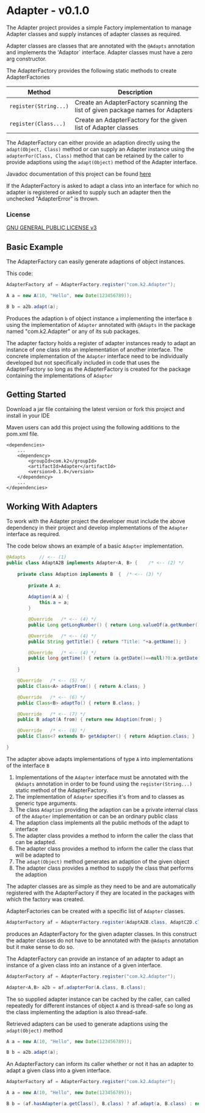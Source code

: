# Adapter - v0.1.0
The Adapter project provides a simple Factory implementation to manage Adapter classes and supply instances of adapter classes as required.

Adapter classes are classes that are annotated with the `@Adapts` annotation and implements the 'Adaptor` interface. Adapter classes must
have a zero arg constructor.

The AdapterFactory provides the following static methods to create AdapterFactories

| Method                | Description |
|-----------------------|-------------|
| `register(String...)` | Create an AdapterFactory scanning the list of given package names for Adapters |
| `register(Class...)`  | Create an AdapterFactory for the given list of Adapter classes |

The AdapterFactory can either provide an adaption directly using the `adapt(Object, Class)` method or can supply an Adapter instance using the `adapterFor(Class, Class)` method that can be retained by the caller to provide adaptions using the `adapt(Object)` method of the Adapter interface.

Javadoc documentation of this project can be found [here](https://simonemmott.github.io/Adapter/index.html)

If the AdapterFactory is asked to adapt a class into an interface for which no adapter is registered or asked to supply such an adapter then the unchecked "AdapterError" is thrown.

### License

[GNU GENERAL PUBLIC LICENSE v3](http://fsf.org/)

## Basic Example

The AdapterFactory can easily generate adaptions of object instances.

This code:
```java
AdapterFactory af = AdapterFactory.register("com.k2.Adapter");

A a = new A(10, "Hello", new Date(123456789));

B b = a2b.adapt(a);
```
Produces the adaption `b` of object instance `a` implementing the interface `B` using the implementation of `Adapter` annotated with `@Adapts` in the
package named "com.k2.Adapter" or any of its sub packages.

The adapter factory holds a register of adapter instances ready to adapt an instance of one class into an implementation of another interface. The concrete implementation of the `Adapter` interface need to be individually developed but not specifically included in code that uses the AdapterFactory
so long as the AdapterFactory is created for the package containing the implementations of `Adapter`


## Getting Started

Download a jar file containing the latest version or fork this project and install in your IDE

Maven users can add this project using the following additions to the pom.xml file.
```maven
<dependencies>
    ...
    <dependency>
        <groupId>com.k2</groupId>
        <artifactId>Adapter</artifactId>
        <version>0.1.0</version>
    </dependency>
    ...
</dependencies>
```

## Working With Adapters

To work with the Adapter project the developer must include the above dependency in their project and develop implementations of the `Adapter` interface as required.

The code below shows an example of a basic `Adapter` implementation.

```java
@Adapts		// <-- (1) 
public class AdaptA2B implements Adapter<A, B> {	/* <-- (2) */
	
	private class Adaption implements B  {	/* <-- (3) */
		
		private A a;
		
		Adaption(A a) {
			this.a = a;
		}

		@Override	/* <-- (4) */
		public Long getLongNumber() { return Long.valueOf(a.getNumber()); }

		@Override	/* <-- (4) */
		public String getTitle() { return "Title: "+a.getName(); }

		@Override	/* <-- (4) */
		public long getTime() { return (a.getDate()==null)?0:a.getDate().getTime(); }
		
	}

	@Override	/* <-- (5) */
	public Class<A> adaptFrom() { return A.class; }

	@Override	/* <-- (6) */
	public Class<B> adaptTo() { return B.class; }

	@Override	/* <-- (7) */
	public B adapt(A from) { return new Adaption(from); }

	@Override	/* <-- (8) */
	public Class<? extends B> getAdapter() { return Adaption.class; }

}
```

The adapter above adapts implementations of type `A` into implementations of the interface `B`

1.	Implementations of the `Adapter` interface must be annotated with the `@Adapts` annotation in order to be found using the `register(String...)` static method of the AdapterFactory.
1.	The implementation of `Adapter` specifies it's from and to classes as generic type arguments.
1.	The class `Adaption` providing the adaption can be a private internal class of the `Adapter` implementation or can be an ordinary public class
1.	The adaption class implements all the public methods of the adapt to interface
1.	The adapter class provides a method to inform the caller the class that can be adapted.
1.	The adapter class provides a method to inform the caller the class that will be adapted to
1.	The `adapt(Object)` method generates an adaption of the given object
1.	The adapter class provides a method to supply the class that performs the adaption

The adapter classes are as simple as they need to be and are automatically registered with the AdapterFactory if they are located in the packages with which the factory was created.

AdapterFactories can be created with a specific list of `Adapter` classes.

```java
AdapterFactory af = AdapterFactory.register(AdaptA2B.class, AdaptC2D.class);
```

produces an AdapterFactory for the given adapter classes. In this construct the adapter classes do not have to be annotated with the `@Adapts` annotation  but it make sense to do so.

The AdapterFactory can provide an instance of an adapter to adapt an instance of a given class into an instance of a given interface.

```java
AdapterFactory af = AdapterFactory.register("com.k2.Adapter");

Adapter<A,B> a2b = af.adapterFor(A.class, B.class);
```

The so supplied adapter instance can be cached by the caller, can called repeatedly for different instances of object `A` and is thread-safe so long as the class implementing the adaption is also thread-safe.

Retrieved adapters can be used to generate adaptions using the `adapt(Object)` method

```java
A a = new A(10, "Hello", new Date(123456789));

B b = a2b.adapt(a);
```

An AdapterFactory can inform its caller whether or not it has an adapter to adapt a given class into a given interface.

```java
AdapterFactory af = AdapterFactory.register("com.k2.Adapter");

A a = new A(10, "Hello", new Date(123456789));

B b = (af.hasAdapter(a.getClass(), B.class) ? af.adapt(a, B.class) : null;
```






















